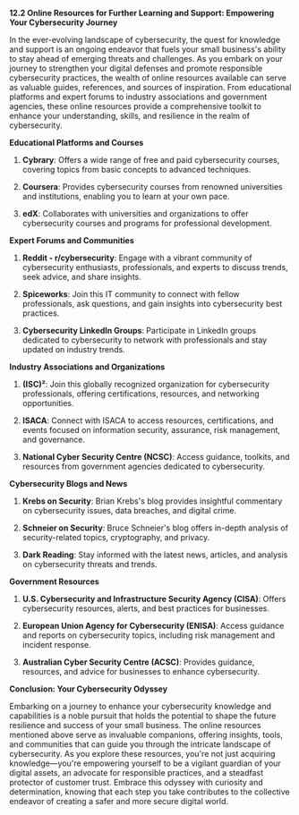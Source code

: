 **12.2 Online Resources for Further Learning and Support: Empowering Your Cybersecurity Journey**

In the ever-evolving landscape of cybersecurity, the quest for knowledge and support is an ongoing endeavor that fuels your small business's ability to stay ahead of emerging threats and challenges. As you embark on your journey to strengthen your digital defenses and promote responsible cybersecurity practices, the wealth of online resources available can serve as valuable guides, references, and sources of inspiration. From educational platforms and expert forums to industry associations and government agencies, these online resources provide a comprehensive toolkit to enhance your understanding, skills, and resilience in the realm of cybersecurity.

**Educational Platforms and Courses**

1. **Cybrary**: Offers a wide range of free and paid cybersecurity courses, covering topics from basic concepts to advanced techniques.

2. **Coursera**: Provides cybersecurity courses from renowned universities and institutions, enabling you to learn at your own pace.

3. **edX**: Collaborates with universities and organizations to offer cybersecurity courses and programs for professional development.

**Expert Forums and Communities**

1. **Reddit - r/cybersecurity**: Engage with a vibrant community of cybersecurity enthusiasts, professionals, and experts to discuss trends, seek advice, and share insights.

2. **Spiceworks**: Join this IT community to connect with fellow professionals, ask questions, and gain insights into cybersecurity best practices.

3. **Cybersecurity LinkedIn Groups**: Participate in LinkedIn groups dedicated to cybersecurity to network with professionals and stay updated on industry trends.

**Industry Associations and Organizations**

1. **(ISC)²**: Join this globally recognized organization for cybersecurity professionals, offering certifications, resources, and networking opportunities.

2. **ISACA**: Connect with ISACA to access resources, certifications, and events focused on information security, assurance, risk management, and governance.

3. **National Cyber Security Centre (NCSC)**: Access guidance, toolkits, and resources from government agencies dedicated to cybersecurity.

**Cybersecurity Blogs and News**

1. **Krebs on Security**: Brian Krebs's blog provides insightful commentary on cybersecurity issues, data breaches, and digital crime.

2. **Schneier on Security**: Bruce Schneier's blog offers in-depth analysis of security-related topics, cryptography, and privacy.

3. **Dark Reading**: Stay informed with the latest news, articles, and analysis on cybersecurity threats and trends.

**Government Resources**

1. **U.S. Cybersecurity and Infrastructure Security Agency (CISA)**: Offers cybersecurity resources, alerts, and best practices for businesses.

2. **European Union Agency for Cybersecurity (ENISA)**: Access guidance and reports on cybersecurity topics, including risk management and incident response.

3. **Australian Cyber Security Centre (ACSC)**: Provides guidance, resources, and advice for businesses to enhance cybersecurity.

**Conclusion: Your Cybersecurity Odyssey**

Embarking on a journey to enhance your cybersecurity knowledge and capabilities is a noble pursuit that holds the potential to shape the future resilience and success of your small business. The online resources mentioned above serve as invaluable companions, offering insights, tools, and communities that can guide you through the intricate landscape of cybersecurity. As you explore these resources, you're not just acquiring knowledge—you're empowering yourself to be a vigilant guardian of your digital assets, an advocate for responsible practices, and a steadfast protector of customer trust. Embrace this odyssey with curiosity and determination, knowing that each step you take contributes to the collective endeavor of creating a safer and more secure digital world.